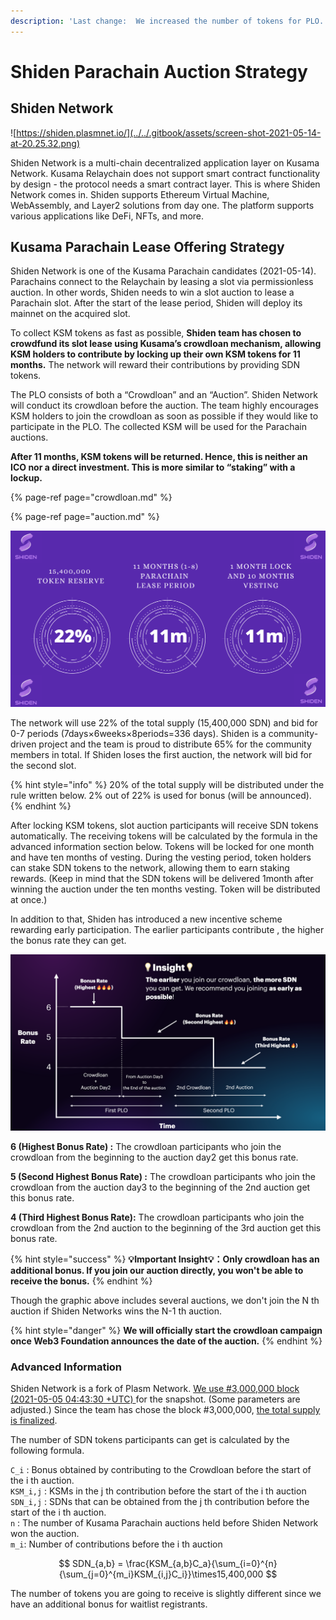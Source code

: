 ```yaml
---
description: 'Last change:  We increased the number of tokens for PLO.'
---
```


# Shiden Parachain Auction Strategy

## Shiden Network

![https://shiden.plasmnet.io/](../../.gitbook/assets/screen-shot-2021-05-14-at-20.25.32.png)

Shiden Network is a multi-chain decentralized application layer on Kusama Network. Kusama Relaychain does not support smart contract functionality by design - the protocol needs a smart contract layer. This is where Shiden Network comes in. Shiden supports Ethereum Virtual Machine, WebAssembly, and Layer2 solutions from day one. The platform supports various applications like DeFi, NFTs, and more.

## Kusama Parachain Lease Offering Strategy

Shiden Network is one of the Kusama Parachain candidates \(2021-05-14\). Parachains connect to the Relaychain by leasing a slot via permissionless auction. In other words, Shiden needs to win a slot auction to lease a Parachain slot. After the start of the lease period, Shiden will deploy its mainnet on the acquired slot.

To collect KSM tokens as fast as possible, **Shiden team has chosen to crowdfund its slot lease using Kusama’s crowdloan mechanism, allowing KSM holders to contribute by locking up their own KSM tokens for 11 months.** The network will reward their contributions by providing SDN tokens.

The PLO consists of both a “Crowdloan” and an “Auction”. Shiden Network will conduct its crowdloan before the auction. The team highly encourages KSM holders to join the crowdloan as soon as possible if they would like to participate in the PLO. The collected KSM  will be used for the Parachain auctions. 

**After 11 months, KSM tokens will be returned. Hence, this is neither an ICO nor a direct investment. This is more similar to “staking” with a lockup.** 

{% page-ref page="crowdloan.md" %}

{% page-ref page="auction.md" %}

![](../../.gitbook/assets/screen-shot-2021-05-20-at-23.43.54.png)

The network will use 22% of the total supply \(15,400,000 SDN\) and bid for 0-7 periods \(7days×6weeks×8periods=336 days\). Shiden is a community-driven project and the team is proud to distribute 65% for the community members in total. If Shiden loses the first auction, the network will bid for the second slot.

{% hint style="info" %}
20% of the total supply will be distributed under the rule written below. 2% out of 22% is used for bonus \(will be announced\).‌
{% endhint %}

After locking KSM tokens, slot auction participants will receive SDN tokens automatically. The receiving tokens will be calculated by the formula in the advanced information section below. Tokens will be locked for one month and have ten months of vesting. During the vesting period, token holders can stake SDN tokens to the network, allowing them to earn staking rewards. \(Keep in mind that the SDN tokens will be delivered 1month after winning the auction under the ten months vesting. Token will be distributed at once.\)‌

In addition to that, Shiden has introduced a new incentive scheme rewarding early participation. The earlier participants contribute , the higher the bonus rate they can get.

![](../../.gitbook/assets/screen-shot-2021-05-20-at-1.07.22.png)

**6 \(Highest Bonus Rate\) :** The crowdloan participants who join the crowdloan from the beginning to the auction day2 get this bonus rate.

**5 \(Second Highest Bonus Rate\) :** The crowdloan participants who join the crowdloan from the auction day3 to the beginning of the 2nd auction get this bonus rate.

**4 \(Third Highest Bonus Rate\):** The crowdloan participants who join the crowdloan from the 2nd auction to the beginning of the 3rd auction get this bonus rate.

{% hint style="success" %}
**💡Important  Insight💡：Only crowdloan has an additional bonus. If you join our auction directly, you won't be able to receive the bonus.** 
{% endhint %}

Though the graphic above includes several auctions, we don't join the N th auction if Shiden Networks wins the N-1 th auction.  

{% hint style="danger" %}
**We will officially start the crowdloan campaign once Web3 Foundation announces the date of the auction.**
{% endhint %}

### Advanced Information

Shiden Network is a fork of Plasm Network. [We use \#3,000,000 block \(2021-05-05 04:43:30 +UTC\) ](https://plasm.subscan.io/block/3000000) for the snapshot. \(Some parameters are adjusted.\)  Since the team has chose the block \#3,000,000, [the total supply is finalized](https://forum.plasmnet.io/t/finalizing-shidens-parameters-for-the-launch/1198%20). 

The number of SDN tokens participants can get is calculated  by the following formula.

`C_i` : Bonus obtained by contributing to the Crowdloan before the start of the i th auction.  
`KSM_i,j` : KSMs in the j th contribution before the start of the i th auction  
`SDN_i,j` : SDNs that can be obtained from the j th contribution before the start of the i th auction.  
`n` : The number of Kusama Parachain auctions held before Shiden Network won the auction.  
`m_i`: Number of contributions before the i th auction

$$
SDN_{a,b} = \frac{KSM_{a,b}C_a}{\sum_{i=0}^{n}{\sum_{j=0}^{m_i}KSM_{i,j}C_i}}\times15,400,000
$$

The number of tokens you are going to receive is slightly different since we have an additional bonus for waitlist registrants.

